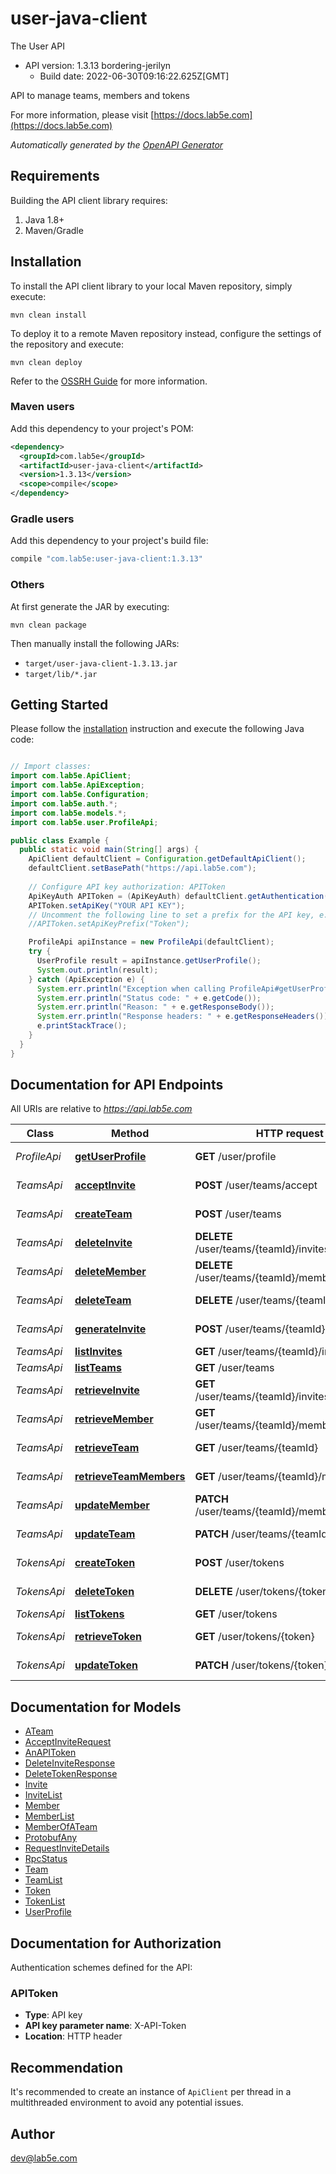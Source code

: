 # user-java-client

The User API
- API version: 1.3.13 bordering-jerilyn
  - Build date: 2022-06-30T09:16:22.625Z[GMT]

API to manage teams, members and tokens

  For more information, please visit [https://docs.lab5e.com](https://docs.lab5e.com)

*Automatically generated by the [OpenAPI Generator](https://openapi-generator.tech)*


## Requirements

Building the API client library requires:
1. Java 1.8+
2. Maven/Gradle

## Installation

To install the API client library to your local Maven repository, simply execute:

```shell
mvn clean install
```

To deploy it to a remote Maven repository instead, configure the settings of the repository and execute:

```shell
mvn clean deploy
```

Refer to the [OSSRH Guide](http://central.sonatype.org/pages/ossrh-guide.html) for more information.

### Maven users

Add this dependency to your project's POM:

```xml
<dependency>
  <groupId>com.lab5e</groupId>
  <artifactId>user-java-client</artifactId>
  <version>1.3.13</version>
  <scope>compile</scope>
</dependency>
```

### Gradle users

Add this dependency to your project's build file:

```groovy
compile "com.lab5e:user-java-client:1.3.13"
```

### Others

At first generate the JAR by executing:

```shell
mvn clean package
```

Then manually install the following JARs:

* `target/user-java-client-1.3.13.jar`
* `target/lib/*.jar`

## Getting Started

Please follow the [installation](#installation) instruction and execute the following Java code:

```java

// Import classes:
import com.lab5e.ApiClient;
import com.lab5e.ApiException;
import com.lab5e.Configuration;
import com.lab5e.auth.*;
import com.lab5e.models.*;
import com.lab5e.user.ProfileApi;

public class Example {
  public static void main(String[] args) {
    ApiClient defaultClient = Configuration.getDefaultApiClient();
    defaultClient.setBasePath("https://api.lab5e.com");
    
    // Configure API key authorization: APIToken
    ApiKeyAuth APIToken = (ApiKeyAuth) defaultClient.getAuthentication("APIToken");
    APIToken.setApiKey("YOUR API KEY");
    // Uncomment the following line to set a prefix for the API key, e.g. "Token" (defaults to null)
    //APIToken.setApiKeyPrefix("Token");

    ProfileApi apiInstance = new ProfileApi(defaultClient);
    try {
      UserProfile result = apiInstance.getUserProfile();
      System.out.println(result);
    } catch (ApiException e) {
      System.err.println("Exception when calling ProfileApi#getUserProfile");
      System.err.println("Status code: " + e.getCode());
      System.err.println("Reason: " + e.getResponseBody());
      System.err.println("Response headers: " + e.getResponseHeaders());
      e.printStackTrace();
    }
  }
}

```

## Documentation for API Endpoints

All URIs are relative to *https://api.lab5e.com*

Class | Method | HTTP request | Description
------------ | ------------- | ------------- | -------------
*ProfileApi* | [**getUserProfile**](docs/ProfileApi.md#getUserProfile) | **GET** /user/profile | Logged in profile
*TeamsApi* | [**acceptInvite**](docs/TeamsApi.md#acceptInvite) | **POST** /user/teams/accept | Accept invite
*TeamsApi* | [**createTeam**](docs/TeamsApi.md#createTeam) | **POST** /user/teams | Create team
*TeamsApi* | [**deleteInvite**](docs/TeamsApi.md#deleteInvite) | **DELETE** /user/teams/{teamId}/invites/{code} | Delete invite
*TeamsApi* | [**deleteMember**](docs/TeamsApi.md#deleteMember) | **DELETE** /user/teams/{teamId}/members/{userId} | Remove member
*TeamsApi* | [**deleteTeam**](docs/TeamsApi.md#deleteTeam) | **DELETE** /user/teams/{teamId} | Remove team
*TeamsApi* | [**generateInvite**](docs/TeamsApi.md#generateInvite) | **POST** /user/teams/{teamId}/invites | Generate invite
*TeamsApi* | [**listInvites**](docs/TeamsApi.md#listInvites) | **GET** /user/teams/{teamId}/invites | List invites
*TeamsApi* | [**listTeams**](docs/TeamsApi.md#listTeams) | **GET** /user/teams | List teams
*TeamsApi* | [**retrieveInvite**](docs/TeamsApi.md#retrieveInvite) | **GET** /user/teams/{teamId}/invites/{code} | Retrieve invite
*TeamsApi* | [**retrieveMember**](docs/TeamsApi.md#retrieveMember) | **GET** /user/teams/{teamId}/members/{userId} | Retrieve member
*TeamsApi* | [**retrieveTeam**](docs/TeamsApi.md#retrieveTeam) | **GET** /user/teams/{teamId} | Retrieve team
*TeamsApi* | [**retrieveTeamMembers**](docs/TeamsApi.md#retrieveTeamMembers) | **GET** /user/teams/{teamId}/members | List members
*TeamsApi* | [**updateMember**](docs/TeamsApi.md#updateMember) | **PATCH** /user/teams/{teamId}/members/{userId} | Update member
*TeamsApi* | [**updateTeam**](docs/TeamsApi.md#updateTeam) | **PATCH** /user/teams/{teamId} | Update team
*TokensApi* | [**createToken**](docs/TokensApi.md#createToken) | **POST** /user/tokens | Create token
*TokensApi* | [**deleteToken**](docs/TokensApi.md#deleteToken) | **DELETE** /user/tokens/{token} | Remove token
*TokensApi* | [**listTokens**](docs/TokensApi.md#listTokens) | **GET** /user/tokens | List tokens
*TokensApi* | [**retrieveToken**](docs/TokensApi.md#retrieveToken) | **GET** /user/tokens/{token} | Retrieve token
*TokensApi* | [**updateToken**](docs/TokensApi.md#updateToken) | **PATCH** /user/tokens/{token} | Update token


## Documentation for Models

 - [ATeam](docs/ATeam.md)
 - [AcceptInviteRequest](docs/AcceptInviteRequest.md)
 - [AnAPIToken](docs/AnAPIToken.md)
 - [DeleteInviteResponse](docs/DeleteInviteResponse.md)
 - [DeleteTokenResponse](docs/DeleteTokenResponse.md)
 - [Invite](docs/Invite.md)
 - [InviteList](docs/InviteList.md)
 - [Member](docs/Member.md)
 - [MemberList](docs/MemberList.md)
 - [MemberOfATeam](docs/MemberOfATeam.md)
 - [ProtobufAny](docs/ProtobufAny.md)
 - [RequestInviteDetails](docs/RequestInviteDetails.md)
 - [RpcStatus](docs/RpcStatus.md)
 - [Team](docs/Team.md)
 - [TeamList](docs/TeamList.md)
 - [Token](docs/Token.md)
 - [TokenList](docs/TokenList.md)
 - [UserProfile](docs/UserProfile.md)


## Documentation for Authorization

Authentication schemes defined for the API:
### APIToken

- **Type**: API key
- **API key parameter name**: X-API-Token
- **Location**: HTTP header


## Recommendation

It's recommended to create an instance of `ApiClient` per thread in a multithreaded environment to avoid any potential issues.

## Author

dev@lab5e.com

